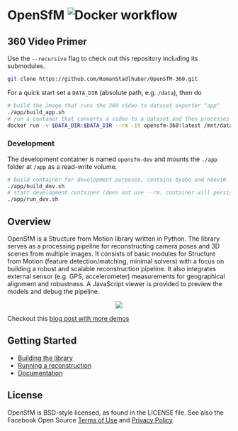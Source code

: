 OpenSfM ![Docker workflow](https://github.com/mapillary/opensfm/workflows/Docker%20CI/badge.svg)
=======

## 360 Video Primer

Use the `--recursive` flag to check out this repository including its submodules.

```bash
git clone https://github.com/RomanStadlhuber/OpenSfM-360.git
```

For a quick start set a `DATA_DIR` (absolute path, e.g. `/data`), then do

```bash
# build the image that runs the 360 video to dataset exporter "app"
./app/build_app.sh
# run a contaner that converts a video to a dataset and then processes it
docker run -v $DATA_DIR:$DATA_DIR --rm -it opensfm-360:latest /mnt/data/path/to/video.mp4 /mnt/data/path/to/dataset
```

### Development

The development container is named `opensfm-dev` and mounts the `./app` folder at `/app` as a read-write volume.

```bash
# build container for development purposes, contains byobo und neovim
./app/build_dev.sh
# start development container (does not use --rm, container will persist)
./app/run_dev.sh
```


## Overview
OpenSfM is a Structure from Motion library written in Python. The library serves as a processing pipeline for reconstructing camera poses and 3D scenes from multiple images. It consists of basic modules for Structure from Motion (feature detection/matching, minimal solvers) with a focus on building a robust and scalable reconstruction pipeline. It also integrates external sensor (e.g. GPS, accelerometer) measurements for geographical alignment and robustness. A JavaScript viewer is provided to preview the models and debug the pipeline.

<p align="center">
  <img src="https://opensfm.org/docs/_images/berlin_viewer.jpg" />
</p>

Checkout this [blog post with more demos](http://blog.mapillary.com/update/2014/12/15/sfm-preview.html)


## Getting Started

* [Building the library][]
* [Running a reconstruction][]
* [Documentation][]


[Building the library]: https://opensfm.org/docs/building.html (OpenSfM building instructions)
[Running a reconstruction]: https://opensfm.org/docs/using.html (OpenSfM usage)
[Documentation]: https://opensfm.org/docs/ (OpenSfM documentation)

## License
OpenSfM is BSD-style licensed, as found in the LICENSE file.  See also the Facebook Open Source [Terms of Use][] and [Privacy Policy][]

[Terms of Use]: https://opensource.facebook.com/legal/terms (Facebook Open Source - Terms of Use)
[Privacy Policy]: https://opensource.facebook.com/legal/privacy (Facebook Open Source - Privacy Policy)
